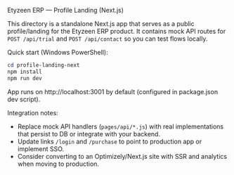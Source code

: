Etyzeen ERP — Profile Landing (Next.js)

This directory is a standalone Next.js app that serves as a public profile/landing for the Etyzeen ERP product. It contains mock API routes for `POST /api/trial` and `POST /api/contact` so you can test flows locally.

Quick start (Windows PowerShell):

```powershell
cd profile-landing-next
npm install
npm run dev
```

App runs on http://localhost:3001 by default (configured in package.json dev script).

Integration notes:
- Replace mock API handlers (`pages/api/*.js`) with real implementations that persist to DB or integrate with your backend.
- Update links `/login` and `/purchase` to point to production app or implement SSO.
- Consider converting to an Optimizely/Next.js site with SSR and analytics when moving to production.
